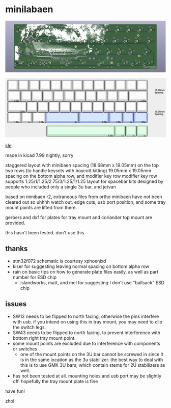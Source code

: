 # minilabaen

![back of pcb](doc/pcb.png)

![keyboard layout showing what appears to be a 13u layout but 12.75u bottom row](doc/kle.png)

[kle](http://www.keyboard-layout-editor.com/#/gists/a9f61f5347eb8cae020ee2f3067dfd0b)


made in kicad 7.99 nightly, sorry

staggered layout with minibaen spacing (18.68mm x 19.05mm) on the top two rows (to handle keysets with boycott kitting)
19.05mm x 19.05mm spacing on the bottom alpha row, and modifier key row
modifier key row supports 1.25/1/1.25/2.75/3/1.25/1/1.25 layout for spacebar kits designed by people who included only a single 3u bar, and jetvan

based on minibaen r2, extraneous files from ortho minibaen have not been cleared out so uhhhh watch out.
edge cuts, usb port position, and some tray mount points are lifted from there.

gerbers and dxf for plates for tray mount and coriander top mount are provided.

this hasn't been tested. don't use this.

## thanks

* stm32f072 schematic is courtesy xphoenixd
* kiser for suggesting leaving normal spacing on bottom alpha row
* rain on basic tips on how to generate plate files easily, as well as part number for ESD chip
  * islandworks, matt, and mel for suggesting I don't use "ballsack" ESD chip 

## issues

* SW12 needs to be flipped to north facing, otherwise the pins interfere with usb. if you intend on using this in tray mount, you may need to clip the switch legs.
* SW43 needs to be flipped to north facing, to prevent interference with bottom right tray mount point.
* some mount points are excluded due to interference with components or switches
  * one of the mount points on the 3U bar cannot be screwed in since it is in the same location as the 3u stabilizer. the best way to deal with this is to use GMK 3U bars, which contain stems for 2U stabilizers as well.
* has not been tested at all. mounting holes and usb port may be slightly off. hopefully the tray mount plate is fine

have fun!

zhol